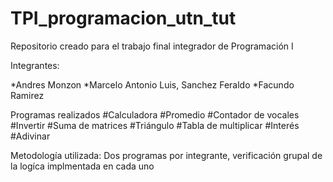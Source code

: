 # TPI_programacion_utn_tut
Repositorio creado para el trabajo final integrador de Programación I

Integrantes: 

  *Andres Monzon
  *Marcelo Antonio Luis, Sanchez Feraldo
  *Facundo Ramirez

Programas realizados
  #Calculadora
  #Promedio
  #Contador de vocales
  #Invertir
  #Suma de matrices
  #Triángulo
  #Tabla de multiplicar
  #Interés
  #Adivinar
  
Metodología utilizada: 
  Dos programas por integrante, verificación grupal de la logíca implmentada en cada uno
